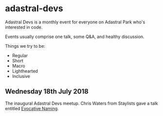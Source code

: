# adastral-devs
Adastral Devs is a monthly event for everyone on Adastral Park who's interested in code.

Events usually comprise one talk, some Q&A, and healthy discussion.

Things we try to be:
- Regular
- Short
- Macro
- Lighthearted
- Inclusive

## Wednesday 18th July 2018
The inaugural Adastral Devs meetup.
Chris Waters from Staylists gave a talk entitled [Evocative Naming](slides/1-evocative-naming.pdf).
